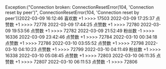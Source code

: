 Exception:("Connection broken: ConnectionResetError(104, 'Connection reset by peer')", ConnectionResetError(104, 'Connection reset by peer'))2022-03-09  16:12:46   喜欢数 +1 >>>> 17503
2022-03-09  17:25:37   点赞数 +1 >>>> 72778
2022-03-09  17:44:25   点赞数 +1 >>>> 72780
2022-03-09  19:53:56   点赞数 +1 >>>> 72782
2022-03-09  21:52:49   粉丝数 -1 >>>> 16336
2022-03-09  23:42:46   点赞数 +1 >>>> 72784
2022-03-10  00:34:18   点赞数 +1 >>>> 72786
2022-03-10  03:55:52   点赞数 +1 >>>> 72798
2022-03-10  04:10:23   点赞数 +1 >>>> 72799
2022-03-10  04:11:49   粉丝数 +1 >>>> 16338
2022-03-10  05:08:45   点赞数 +1 >>>> 72803
2022-03-10  06:11:35   点赞数 +1 >>>> 72807
2022-03-10  06:11:53   点赞数 -1 >>>> 72806
